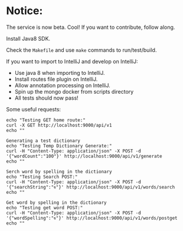 Notice:
=======

The service is now beta. Cool! If you want to contribute, follow along.

Install Java8 SDK.

Check the `Makefile` and use `make` commands to run/test/build.

If you want to import to IntelliJ and develop on IntelliJ:
- Use java 8 when importing to IntelliJ. 
- Install routes file plugin on IntelliJ.
- Allow annotation processing on IntelliJ.
- Spin up the mongo docker from scripts directory 
- All tests should now pass!

Some useful requests:
    
    echo "Testing GET home route:"
    curl -X GET http://localhost:9000/api/v1
    echo ""
    
    Generating a test dictionary
    echo "Testing Temp Dictionary Generate:"
    curl -H "Content-Type: application/json" -X POST -d '{"wordCount":"100"}' http://localhost:9000/api/v1/generate
    echo ""
    
    Serch word by spelling in the dictionary
    echo "Testing Search POST:"
    curl -H "Content-Type: application/json" -X POST -d '{"searchString":"ঙ"}' http://localhost:9000/api/v1/words/search
    echo ""
    
    Get word by spelling in the dictionary
    echo "Testing get word POST:"
    curl -H "Content-Type: application/json" -X POST -d '{"wordSpelling":"ঙ"}' http://localhost:9000/api/v1/words/postget
    echo ""


<!---
The Shobdo webservice:
==============================

Controllers:
============

Application Logic:
==================

Caches:
=======
- WordCache.java:
  Uses redis to words and search results
  
Data Access Objects (DAOs):
===========================
- WordDao.java:
  Interface to data layer for word object's CRUDL and search operations